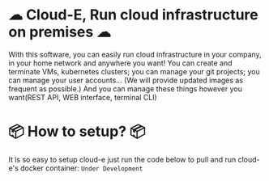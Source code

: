 # ☁ Cloud-E, Run cloud infrastructure on premises ☁
With this software, you can easily run cloud infrastructure in your company, in your home network and anywhere you want!
You can create and terminate VMs, kubernetes clusters; you can manage your git projects; you can manage your user accounts...
(We will provide updated images as frequent as possible.)
And you can manage these things however you want(REST API, WEB interface, terminal CLI)
# 📦 How to setup? 📦
It is so easy to setup cloud-e just run the code below to pull and run cloud-e's docker container:
`Under Development`


